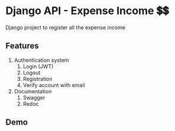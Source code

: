 # Django API - Expense Income 💲💲

Django project to register all the expense income

## Features
1. Authentication system
   1. Login (JWT)
   2. Logout
   3. Registration
   4. Verify account with email
2. Documentation
   1. Swagger
   2. Redoc

## Demo



